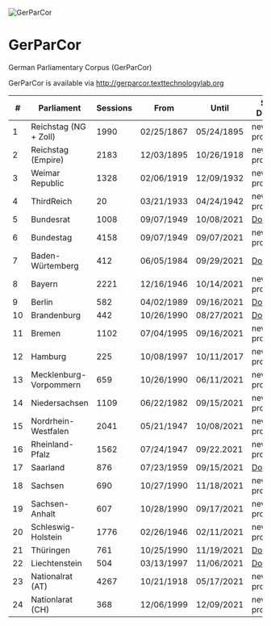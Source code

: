 ![GerParCor](https://user-images.githubusercontent.com/32450159/149387119-6d300f31-f743-436b-b1e1-baf2181ff961.png)
# GerParCor
German Parliamentary Corpus (GerParCor)

GerParCor is available via http://gerparcor.texttechnologylab.org
 
| # | Parliament | Sessions | From | Until | Status / Download |
--- | --- | --- | --- | --- | --- |
| 1 | Reichstag (NG + Zoll) | 1990 | 02/25/1867 | 05/24/1895 | new Data is processing... |
| 2 | Reichstag (Empire) | 2183 | 12/03/1895 | 10/26/1918 | new Data is processing... |
| 3 | Weimar Republic | 1328 | 02/06/1919 | 12/09/1932 | new Data is processing... |
| 4 | ThirdReich | 20 | 03/21/1933 | 04/24/1942 | new Data is processing... |
| 5 | Bundesrat | 1008 | 09/07/1949 | 10/08/2021 | [Download](http://gerparcor.texttechnologylab.org/data/Bundesrat.tar) |
| 6 | Bundestag | 4158 | 09/07/1949 | 09/07/2021 | new Data is processing... |
| 7 | Baden-Würtemberg | 412 | 06/05/1984 | 09/29/2021 | [Download](http://gerparcor.texttechnologylab.org/data/BadenWuertemberg.tar) |
| 8 | Bayern | 2221 | 12/16/1946 | 10/14/2021 | new Data is processing... |
| 9 | Berlin | 582 | 04/02/1989 | 09/16/2021 | [Download](http://gerparcor.texttechnologylab.org/data/Berlin.tar) |
| 10 | Brandenburg | 442 | 10/26/1990 | 08/27/2021 | [Download](http://gerparcor.texttechnologylab.org/data/Brandenburg.tar) |
| 11 | Bremen | 1102 | 07/04/1995 | 09/16/2021 | new Data is processing... |
| 12 | Hamburg | 225 | 10/08/1997 | 10/11/2017 | new Data is processing... |
| 13 | Mecklenburg-Vorpommern | 659 | 10/26/1990 | 06/11/2021 | new Data is processing... |
| 14 | Niedersachsen | 1109 | 06/22/1982 | 09/15/2021 | new Data is processing... |
| 15 | Nordrhein-Westfalen | 2041 | 05/21/1947 | 10/08/2021 | new Data is processing... |
| 16 | Rheinland-Pfalz | 1562 | 07/24/1947 | 09/22.2021 | new Data is processing... |
| 17 | Saarland | 876 | 07/23/1959 | 09/15/2021 | [Download](http://gerparcor.texttechnologylab.org/data/Saarland.tar) |
| 18 | Sachsen | 690 | 10/27/1990 | 11/18/2021 | new Data is processing... |
| 19 | Sachsen-Anhalt | 607 | 10/28/1990 | 09/17/2021 | new Data is processing... |
| 20 | Schleswig-Holstein | 1776 | 02/26/1946 | 02/11/2021 | new Data is processing... |
| 21 | Thüringen | 761 | 10/25/1990 | 11/19/2021 | [Download](http://gerparcor.texttechnologylab.org/data/Thueringen.tar) |
| 22 | Liechtenstein | 504 | 03/13/1997 | 11/06/2021 | [Download](http://gerparcor.texttechnologylab.org/data/Liechtenstein.tar) |
| 23 | Nationalrat (AT) | 4267 | 10/21/1918 | 05/17/2021 | new Data is processing... |
| 24 | Nationlarat (CH) | 368 | 12/06/1999 | 12/09/2021 | new Data is processing... |
